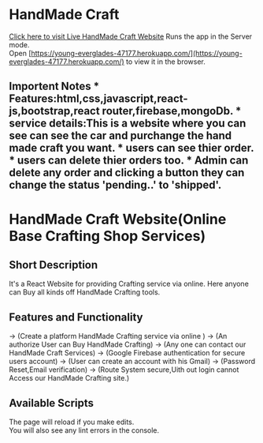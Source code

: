 # HandMade Craft  
[Click here to visit Live HandMade Craft Website](https://handmade-2e9d5.web.app/)
Runs the app in the Server mode.\
Open [https://young-everglades-47177.herokuapp.com/](https://young-everglades-47177.herokuapp.com/) to view it in the browser.
## Importent Notes * Features:html,css,javascript,react-js,bootstrap,react router,firebase,mongoDb. * service details:This is a website where you can see can see the car and purchange the hand made craft you want. * users can see thier order.  * users can delete thier orders too. * Admin can delete any order and clicking a button they can change the status 'pending..' to 'shipped'.

# HandMade Craft Website(Online Base Crafting Shop Services)
## Short Description
It's a React Website for providing Crafting service via online.
Here anyone can Buy all kinds off HandMade Crafting tools.
## Features and Functionality
  -> (Create a platform HandMade Crafting service via online )
  -> (An authorize User can Buy HandMade Crafting)
  -> (Any one can contact our HandMade Craft Services)
  -> (Google Firebase authentication for secure users account)
  -> (User can create an account with his Gmail)
  -> (Password Reset,Email verification)
  -> (Route System secure,Uith out login cannot Access our HandMade Crafting site.)


## Available Scripts


The page will reload if you make edits.\
You will also see any lint errors in the console.

